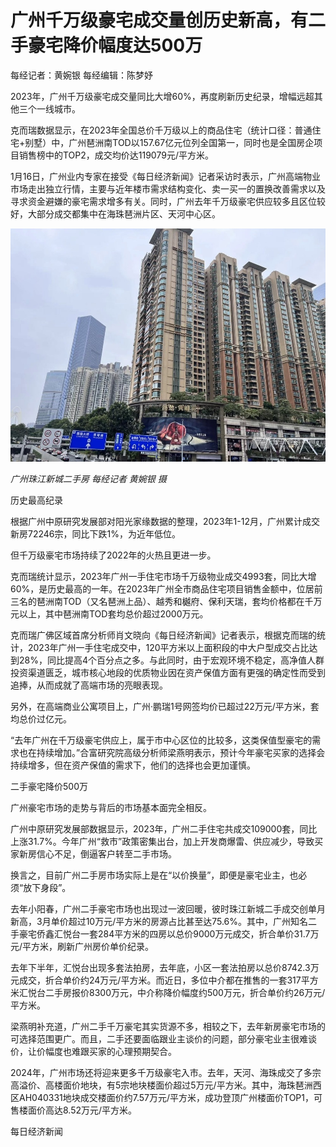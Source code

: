 # 广州千万级豪宅成交量创历史新高，有二手豪宅降价幅度达500万

每经记者：黄婉银 每经编辑：陈梦妤

2023年，广州千万级豪宅成交量同比大增60%，再度刷新历史纪录，增幅远超其他三个一线城市。

克而瑞数据显示，在2023年全国总价千万级以上的商品住宅（统计口径：普通住宅+别墅）中，广州琶洲南TOD以157.67亿元位列全国第一，同时也是全国房企项目销售榜中的TOP2，成交均价达119079元/平方米。

1月16日，广州业内专家在接受《每日经济新闻》记者采访时表示，广州高端物业市场走出独立行情，主要与近年楼市需求结构变化、卖一买一的置换改善需求以及寻求资金避嫌的豪宅需求增多有关。同时，广州去年千万级豪宅供应较多且区位较好，大部分成交都集中在海珠琶洲片区、天河中心区。

![f2a7c83829b82cf038f32789f79e8c41.jpg](https://raw.githubusercontent.com/qqhsx/qqnews_image/main/2024/01/17/广州千万级豪宅成交量创历史新高，有二手豪宅降价幅度达500万/f2a7c83829b82cf038f32789f79e8c41.jpg)

_广州珠江新城二手房 每经记者 黄婉银 摄_

历史最高纪录

根据广州中原研究发展部对阳光家缘数据的整理，2023年1-12月，广州累计成交新房72246宗，同比下跌1%，为近年低位。

但千万级豪宅市场持续了2022年的火热且更进一步。

克而瑞统计显示，2023年广州一手住宅市场千万级物业成交4993套，同比大增60%，是历史最高的一年。在2023年广州全市商品住宅项目销售金额中，位居前三名的琶洲南TOD（又名琶洲上品）、越秀和樾府、保利天瑞，套均价格都在千万元以上，其中琶洲南TOD套均总价超过2000万元。

克而瑞广佛区域首席分析师肖文晓向《每日经济新闻》记者表示，根据克而瑞的统计，2023年广州一手住宅成交中，120平方米以上面积段的中大户型成交占比达到28%，同比提高4个百分点之多。与此同时，由于宏观环境不稳定，高净值人群投资渠道匮乏，城市核心地段的优质物业因在资产保值方面有更强的确定性而受到追捧，从而成就了高端市场的亮眼表现。

另外，在高端商业公寓项目上，广州·鹏瑞1号网签均价已超过22万元/平方米，套均总价过亿元。

“去年广州在千万级豪宅供应上，属于市中心区位的比较多，这类保值型豪宅的需求也在持续增加。”合富研究院高级分析师梁燕明表示，预计今年豪宅买家的选择会持续增多，但在资产保值的需求下，他们的选择也会更加谨慎。

二手豪宅降价500万

广州豪宅市场的走势与背后的市场基本面完全相反。

广州中原研究发展部数据显示，2023年，广州二手住宅共成交109000套，同比上涨31.7%。今年广州“救市”政策密集出台，加上开发商爆雷、供应减少，导致买家新房信心不足，倒逼客户转至二手市场。

换言之，目前广州二手房市场实际上是在“以价换量”，即便是豪宅业主，也必须“放下身段”。

去年小阳春，广州二手豪宅市场也出现过一波回暖，彼时珠江新城二手成交创单月新高，3月单价超过10万元/平方米的房源占比甚至达75.6%。其中，广州知名二手豪宅侨鑫汇悦台一套284平方米的四房以总价9000万元成交，折合单价31.7万元/平方米，刷新广州房价单价纪录。

去年下半年，汇悦台出现多套法拍房，去年底，小区一套法拍房以总价8742.3万元成交，折合单价约24万元/平方米。而近日，多位中介都在推售的一套317平方米汇悦台二手房报价8300万元，中介称降价幅度约500万元，折合单价约26万元/平方米。

梁燕明补充道，广州二手千万豪宅其实货源不多，相较之下，去年新房豪宅市场的可选择范围更广。而且，二手还要面临跟业主谈价的问题，部分豪宅业主很难谈价，让价幅度也难跟买家的心理预期契合。

2024年，广州市场还将迎来更多千万级豪宅入市。去年，天河、海珠成交了多宗高溢价、高楼面价地块，有5宗地块楼面价超过5万元/平方米。其中，海珠琶洲西区AH040331地块成交楼面价约7.57万元/平方米，成功登顶广州楼面价TOP1，可售楼面价高达8.52万元/平方米。

每日经济新闻

